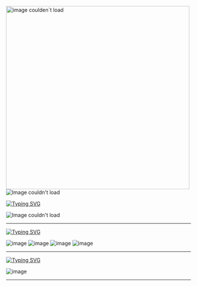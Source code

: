 <!-- Banner -->
<img src="https://raw.githubusercontent.com/Cristian-M0ntes/Imagenes/main/banner-c0dec3r0.png" alt="image coulden`t load" width="500">

<!-- Linea con movimiento -->
<img src="https://camo.githubusercontent.com/ea40cfc33ac9e94789b044995f312e432d41bc1fd371f413583092df7649ef3d/68747470733a2f2f692e696d6775722e636f6d2f644261534b57462e676966" alt="Image couldn't load"  >

<!-- Mensaje about my self -->
[![Typing SVG](https://readme-typing-svg.demolab.com?font=Fira+Code&pause=1000&random=false&width=435&lines=Welcome+to+my+mind+;This+repo+is+for+store+everything+;About+my+self+)](https://git.io/typing-svg)

<!-- Linea con movimiento -->
<img src="https://camo.githubusercontent.com/ea40cfc33ac9e94789b044995f312e432d41bc1fd371f413583092df7649ef3d/68747470733a2f2f692e696d6775722e636f6d2f644261534b57462e676966" alt="Image couldn't load" >

<hr> 

<!-- Tech Stack -->
[![Typing SVG](https://readme-typing-svg.demolab.com?font=Fira+Code&pause=1000&color=5BF7D6&random=false&width=435&lines=%F0%9F%92%BB+Tech+Stack%3A)](https://git.io/typing-svg)

<!-- Imagenes de los leguajes de programacion -->
![image](https://github.com/Cristian-M0ntes/Cristian-M0ntes/assets/79603479/d052db19-5fc8-44db-a588-310a59d66f48)
![image](https://github.com/Cristian-M0ntes/Cristian-M0ntes/assets/79603479/c076502d-1610-4e60-9e94-45e59848a32d)
![image](https://github.com/Cristian-M0ntes/Cristian-M0ntes/assets/79603479/78777972-52b8-464a-9d92-33742c6b5a4c)
![image](https://github.com/Cristian-M0ntes/Cristian-M0ntes/assets/79603479/b5bb4525-538a-48fb-99e6-ad056dfa5d9f)

<hr>

<!-- Github Statts -->
[![Typing SVG](https://readme-typing-svg.demolab.com?font=Fira+Code&pause=1000&color=5BF7D6&random=false&width=435&lines=%F0%9F%93%8A+GitHub+Stats%3A)](https://git.io/typing-svg)

![image](https://github.com/Cristian-M0ntes/Cristian-M0ntes/assets/79603479/387258d2-8619-4a0e-8442-d76cdcb73a93)


<hr>




